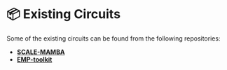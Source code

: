# 📦 Existing Circuits

Some of the existing circuits can be found from the following repositories:

- [**SCALE-MAMBA**](https://github.com/KULeuven-COSIC/SCALE-MAMBA/tree/master/Circuits/Bristol)
- [**EMP-toolkit**](https://github.com/emp-toolkit/emp-tool/tree/master/emp-tool/circuits)
